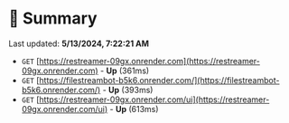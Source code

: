 # 📖 Summary
Last updated: **5/13/2024, 7:22:21 AM**

- `GET` [https://restreamer-09gx.onrender.com](https://restreamer-09gx.onrender.com) - **Up** (361ms)
- `GET` [https://filestreambot-b5k6.onrender.com/](https://filestreambot-b5k6.onrender.com/) - **Up** (393ms)
- `GET` [https://restreamer-09gx.onrender.com/ui](https://restreamer-09gx.onrender.com/ui) - **Up** (613ms)
